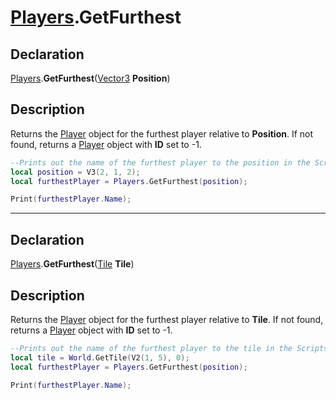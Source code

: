 # [Players](../Players.md).GetFurthest

## Declaration
[Players](../Players.md).<b>GetFurthest</b>([Vector3](../Types/Vector3.md) <b>Position</b>)

## Description
Returns the [Player](../Types/Player.md) object for the furthest player relative to <b>Position</b>. If not found, returns a [Player](../Types/Player.md) object with <b>ID</b> set to -1.

```lua
--Prints out the name of the furthest player to the position in the Scripts Console
local position = V3(2, 1, 2);
local furthestPlayer = Players.GetFurthest(position);

Print(furthestPlayer.Name);
```

---

## Declaration
[Players](../Players.md).<b>GetFurthest</b>([Tile](../Types/Tile.md) <b>Tile</b>)

## Description
Returns the [Player](../Types/Player.md) object for the furthest player relative to <b>Tile</b>. If not found, returns a [Player](../Types/Player.md) object with <b>ID</b> set to -1.

```lua
--Prints out the name of the furthest player to the tile in the Scripts Console
local tile = World.GetTile(V2(1, 5), 0);
local furthestPlayer = Players.GetFurthest(position);

Print(furthestPlayer.Name);
```


